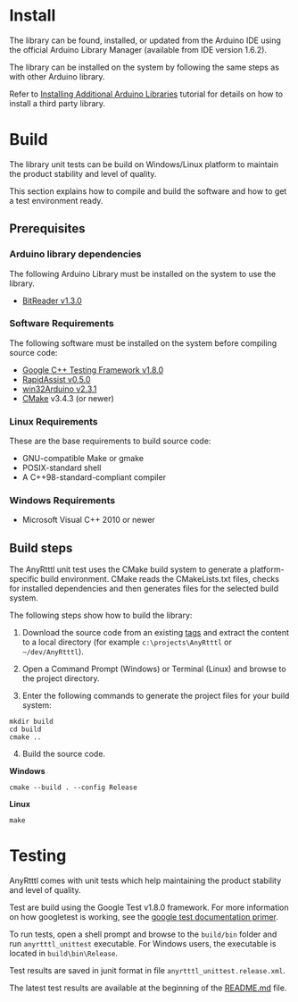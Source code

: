 # Install

The library can be found, installed, or updated from the Arduino IDE using the official Arduino Library Manager (available from IDE version 1.6.2).


The library can be installed on the system by following the same steps as with other Arduino library.

Refer to [Installing Additional Arduino Libraries](https://www.arduino.cc/en/Guide/Libraries) tutorial for details on how to install a third party library.




# Build

The library unit tests can be build on Windows/Linux platform to maintain the product stability and level of quality.

This section explains how to compile and build the software and how to get a test environment ready.




## Prerequisites ##


### Arduino library dependencies ###
The following Arduino Library must be installed on the system to use the library.

* [BitReader v1.3.0](https://github.com/end2endzone/BitReader/tree/1.3.0)



### Software Requirements ###
The following software must be installed on the system before compiling source code:

* [Google C++ Testing Framework v1.8.0](https://github.com/google/googletest/tree/release-1.8.0)
* [RapidAssist v0.5.0](https://github.com/end2endzone/RapidAssist/tree/0.5.0)
* [win32Arduino v2.3.1](https://github.com/end2endzone/win32Arduino/tree/2.3.1)
* [CMake](http://www.cmake.org/) v3.4.3 (or newer)



### Linux Requirements ###

These are the base requirements to build source code:

  * GNU-compatible Make or gmake
  * POSIX-standard shell
  * A C++98-standard-compliant compiler



### Windows Requirements ###

* Microsoft Visual C++ 2010 or newer




## Build steps ##

The AnyRtttl unit test uses the CMake build system to generate a platform-specific build environment. CMake reads the CMakeLists.txt files, checks for installed dependencies and then generates files for the selected build system.

The following steps show how to build the library:

1) Download the source code from an existing [tags](https://github.com/end2endzone/AnyRtttl/tags) and extract the content to a local directory (for example `c:\projects\AnyRtttl` or `~/dev/AnyRtttl`).

2) Open a Command Prompt (Windows) or Terminal (Linux) and browse to the project directory.

3) Enter the following commands to generate the project files for your build system:
```
mkdir build
cd build
cmake ..
```

4) Build the source code.

**Windows**
```
cmake --build . --config Release
```

**Linux**
```
make
```




# Testing #
AnyRtttl comes with unit tests which help maintaining the product stability and level of quality.

Test are build using the Google Test v1.8.0 framework. For more information on how googletest is working, see the [google test documentation primer](https://github.com/google/googletest/blob/release-1.8.0/googletest/docs/V1_6_Primer.md).  

To run tests, open a shell prompt and browse to the `build/bin` folder and run `anyrtttl_unittest` executable. For Windows users, the executable is located in `build\bin\Release`.

Test results are saved in junit format in file `anyrtttl_unittest.release.xml`.

The latest test results are available at the beginning of the [README.md](README.md) file.
